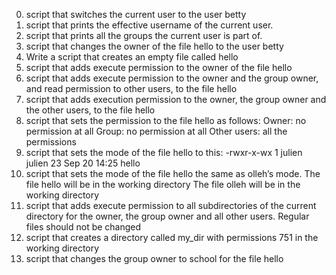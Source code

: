 0. script that switches the current user to the user betty
1. script that prints the effective username of the current user.
2.  script that prints all the groups the current user is part of.
3. script that changes the owner of the file hello to the user betty
4. Write a script that creates an empty file called hello
5. script that adds execute permission to the owner of the file hello
6. script that adds execute permission to the owner and the group owner, and read permission to other users, to the file hello
7. script that adds execution permission to the owner, the group owner and the other users, to the file hello
8. script that sets the permission to the file hello as follows:
Owner: no permission at all
Group: no permission at all
Other users: all the permissions
9. script that sets the mode of the file hello to this:
-rwxr-x-wx 1 julien julien 23 Sep 20 14:25 hello
10. script that sets the mode of the file hello the same as olleh’s mode.
The file hello will be in the working directory
The file olleh will be in the working directory
11.  script that adds execute permission to all subdirectories of the current directory for the owner, the group owner and all other users. Regular files should not be changed
12. script that creates a directory called my_dir with permissions 751 in the working directory
13. script that changes the group owner to school for the file hello

